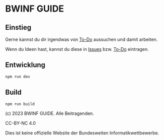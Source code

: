 # BWINF GUIDE

## Einstieg

Gerne kannst du dir irgendwas von [To-Do](https://github.com/orgs/bwinf-guide/projects/1/) aussuchen und damit arbeiten. 

Wenn du Ideen hast, kannst du diese in [Issues](issues) bzw. [To-Do](https://github.com/orgs/bwinf-guide/projects/1/) eintragen.

## Entwicklung

```bash
npm run dev
```

## Build

```bash
npm run build
```

(c) 2023 BWINF GUIDE. Alle Beitragenden.

CC-BY-NC 4.0

Dies ist keine offizielle Website der Bundesweiten Informatikwettbewerbe.
